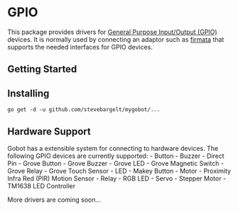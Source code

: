 # GPIO

This package provides drivers for [General Purpose Input/Output (GPIO)](https://en.wikipedia.org/wiki/General_Purpose_Input/Output) devices. It is normally used by connecting an adaptor such as [firmata](https://github.com/stevebargelt/mygobot/platforms/firmata) that supports the needed interfaces for GPIO devices.

## Getting Started

## Installing

```
go get -d -u github.com/stevebargelt/mygobot/...
```

## Hardware Support

Gobot has a extensible system for connecting to hardware devices. The following GPIO devices are currently supported: - Button - Buzzer - Direct Pin - Grove Button - Grove Buzzer - Grove LED - Grove Magnetic Switch - Grove Relay - Grove Touch Sensor - LED - Makey Button - Motor - Proximity Infra Red (PIR) Motion Sensor - Relay - RGB LED - Servo - Stepper Motor - TM1638 LED Controller

More drivers are coming soon...
